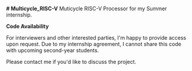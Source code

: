 **# Multicycle_RISC-V**
Muticycle RISC-V Processor for my Summer internship.

**Code Availability**

For interviewers and other interested parties, I'm happy to provide access upon request. Due to my internship agreement, I cannot share this code with upcoming second-year students.

Please contact me if you'd like to discuss the project.

